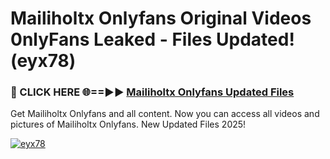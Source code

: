 # Mailiholtx Onlyfans Original Videos 0nlyFans Leaked - Files Updated! (eyx78)

<h3>🔴 CLICK HERE 🌐==►► <a href="https://tinyurl.com/2jnfzry5" rel="nofollow">Mailiholtx Onlyfans Updated Files</a></h3>

Get Mailiholtx Onlyfans and all content. Now you can access all videos and pictures of Mailiholtx Onlyfans. New Updated Files 2025!

[![eyx78](https://i.imgur.com/GyGTBgg.gif)](https://tinyurl.com/2jnfzry5)

